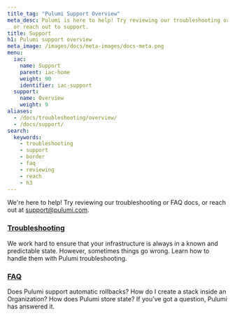 ```yaml
---
title_tag: "Pulumi Support Overview"
meta_desc: Pulumi is here to help! Try reviewing our troubleshooting or FAQ docs,
  or reach out to support.
title: Support
h1: Pulumi support overview
meta_image: /images/docs/meta-images/docs-meta.png
menu:
  iac:
    name: Support
    parent: iac-home
    weight: 90
    identifier: iac-support
  support:
    name: Overview
    weight: 9
aliases:
  - /docs/troubleshooting/overview/
  - /docs/support/
search:
  keywords:
    - troubleshooting
    - support
    - border
    - faq
    - reviewing
    - reach
    - h3
---
```


We're here to help! Try reviewing our troubleshooting or FAQ docs, or reach out at [support@pulumi.com](mailto:support@pulumi.com).

<div class="md:flex flex-row mt-6 mb-6">
    <div class="w-1/2 border-solid border-t-2 border-gray-200">
        <h3 class="no-anchor pt-4"><a href="/docs/support/troubleshooting"><i class="fas fa-user-friends pr-2"></i>Troubleshooting</a></h3>
        <p>We work hard to ensure that your infrastructure is always in a known and predictable state. However, sometimes things go wrong. Learn how to handle them with Pulumi troubleshooting.</p>
    </div>
    <div class="w-1/2 border-solid ml-4 border-t-2 border-gray-200">
        <h3 class="no-anchor pt-4"><a href="/docs/support/faq"><i class="fas fa-comment-alt pr-2"></i>FAQ</a></h3>
        <p>Does Pulumi support automatic rollbacks? How do I create a stack inside an Organization? How does Pulumi store state? If you’ve got a question, Pulumi has answered it.</p>
    </div>
</div>
